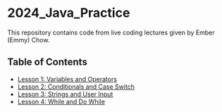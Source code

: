 # 2024_Java_Practice

This repository contains code from live coding lectures given by
Ember (Emmy) Chow.

## Table of Contents

- [Lesson 1: Variables and Operators](Lesson%201)
- [Lesson 2: Conditionals and Case Switch](Lesson%202)
- [Lesson 3: Strings and User Input](Lesson%203)
- [Lesson 4: While and Do While](Lesson%204)
